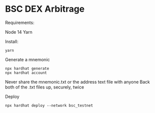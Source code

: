 # BSC DEX Arbitrage

Requirements:

Node 14 
Yarn 

Install:

```shell
yarn
```

Generate a mnemonic

```shell
npx hardhat generate
npx hardhat account
```

Never share the mnemonic.txt or the address text file with anyone
Back both of the .txt files up, securely, twice

Deploy

```shell
npx hardhat deploy --network bsc_testnet
```
